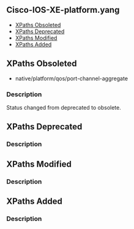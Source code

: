 ## Cisco-IOS-XE-platform.yang


- [XPaths Obsoleted](#xpaths-obsoleted)
- [XPaths Deprecated](#xpaths-deprecated)
- [XPaths Modified](#xpaths-modified)
- [XPaths Added](#xpaths-added)

## XPaths Obsoleted

- native/platform/qos/port-channel-aggregate

### Description

Status changed from deprecated to obsolete.

## XPaths Deprecated

### Description

## XPaths Modified

### Description

## XPaths Added

### Description
